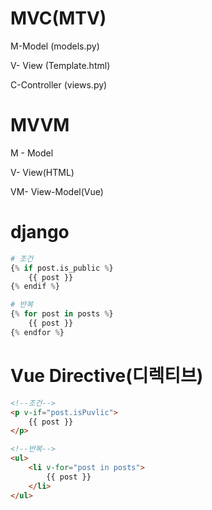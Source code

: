 # MVC(MTV)

M-Model (models.py)

V- View (Template.html)

C-Controller (views.py)



# MVVM

M - Model

V- View(HTML)

VM- View-Model(Vue)





# django

```python
# 조건
{% if post.is_public %}
	{{ post }}
{% endif %}

# 반복
{% for post in posts %}
	{{ post }}
{% endfor %}


```



# Vue Directive(디렉티브)

```html
<!--조건-->
<p v-if="post.isPuvlic">
    {{ post }}
</p>

<!--반복-->
<ul>
    <li v-for="post in posts">
    	{{ post }}
    </li>
</ul>
```

